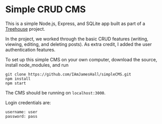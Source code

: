 # Simple CRUD CMS
This is a simple Node.js, Express, and SQLite app built as part of a [Treehouse](https://teamtreehouse.com) project.

In the project, we worked through the basic CRUD features (writing, viewing, editing, and deleting posts). As extra credit,  I added the user authentication features.

To set up this simple CMS on your own computer, download the source, install node_modules, and run
```
git clone https://github.com/IAmJamesHall/simpleCMS.git
npm install
npm start
```

The CMS should be running on `localhost:3000`.

Login credentials are:
```
username: user
password: pass
```